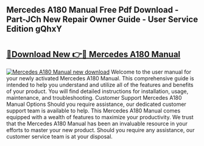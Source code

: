 ## Mercedes A180 Manual Free Pdf Download - Part-JCh New Repair Owner Guide - User Service Edition gQhxY

# <h2><a href="http://cf10220.oget.top/?id=Mercedes+A180+Manual">🔗Download New 👉🔴 Mercedes A180 Manual</a></h2>

[![Mercedes A180 Manual new download](https://i.imgur.com/5g1atiW.png)](http://cf10220.oget.top/?id=Mercedes+A180+Manual)
Welcome to the user manual for your newly activated Mercedes A180 Manual. This comprehensive guide is intended to help you understand and utilize all of the features and benefits of your product. You will find detailed instructions for installation, usage, maintenance, and troubleshooting. Customer Support Mercedes A180 Manual Options Should you require assistance, our dedicated customer support team is available to help. This Mercedes A180 Manual comes equipped with a wealth of features to maximize your productivity. We trust that the Mercedes A180 Manual has been an invaluable resource in your efforts to master your new product. Should you require any assistance, our customer service team is at your disposal.
